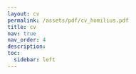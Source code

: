 ```yaml
---
layout: cv
permalink: /assets/pdf/cv_homilius.pdf
title: cv
nav: true
nav_order: 4
description:
toc:
  sidebar: left
---
```

